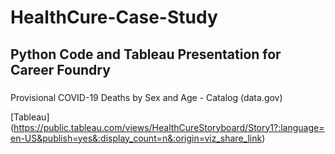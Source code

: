 # HealthCure-Case-Study

## Python Code and Tableau Presentation for Career Foundry

### 


Provisional COVID-19 Deaths by Sex and Age - Catalog (data.gov)

[Tableau]
(https://public.tableau.com/views/HealthCureStoryboard/Story1?:language=en-US&publish=yes&:display_count=n&:origin=viz_share_link)
